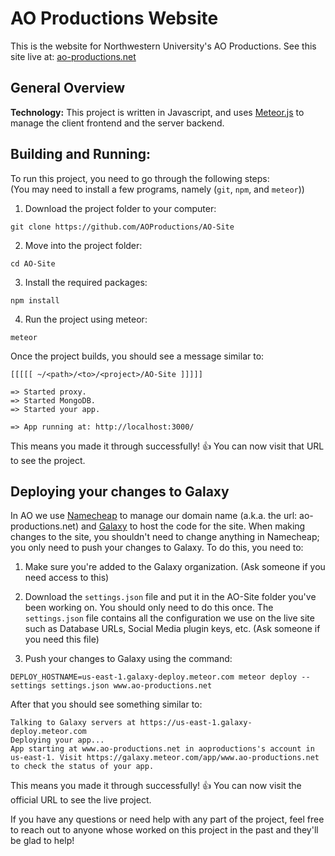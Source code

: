 # AO Productions Website

This is the website for Northwestern University's AO Productions. See this site live at: [ao-productions.net](http://www.ao-productions.net/)

## General Overview 

**Technology:** This project is written in Javascript, and uses [Meteor.js](http://www.meteor.com/) to manage the client frontend and the server backend.

## Building and Running:  
To run this project, you need to go through the following steps:  
(You may need to install a few programs, namely (`git`, `npm`, and `meteor`))  
1. Download the project folder to your computer: 
```
git clone https://github.com/AOProductions/AO-Site
```

2. Move into the project folder:
```
cd AO-Site
```

3. Install the required packages:
```
npm install
```

4. Run the project using meteor:
```
meteor
```

Once the project builds, you should see a message similar to:  
```
[[[[[ ~/<path>/<to>/<project>/AO-Site ]]]]]

=> Started proxy.
=> Started MongoDB.
=> Started your app.

=> App running at: http://localhost:3000/
```

This means you made it through successfully! :thumbsup: You can now visit that URL to see the project. 


## Deploying your changes to Galaxy  
In AO we use [Namecheap](http://namecheap.com) to manage our domain name (a.k.a. the url: ao-productions.net) and [Galaxy](http://www.meteor.com/hosting) to host the code for the site. When making changes to the site, you shouldn't need to change anything in Namecheap; you only need to push your changes to Galaxy. To do this, you need to:  

1. Make sure you're added to the Galaxy organization. (Ask someone if you need access to this)

2. Download the `settings.json` file and put it in the AO-Site folder you've been working on. You should only need to do this once. The `settings.json` file contains all the configuration we use on the live site such as Database URLs, Social Media plugin keys, etc. (Ask someone if you need this file)

3. Push your changes to Galaxy using the command:
```
DEPLOY_HOSTNAME=us-east-1.galaxy-deploy.meteor.com meteor deploy --settings settings.json www.ao-productions.net
```

After that you should see something similar to: 
```
Talking to Galaxy servers at https://us-east-1.galaxy-deploy.meteor.com
Deploying your app...
App starting at www.ao-productions.net in aoproductions's account in us-east-1. Visit https://galaxy.meteor.com/app/www.ao-productions.net to check the status of your app.
```

This means you made it through successfully! :thumbsup: You can now visit the official URL to see the live project. 


If you have any questions or need help with any part of the project, feel free to reach out to anyone whose worked on this project in the past and they'll be glad to help!
